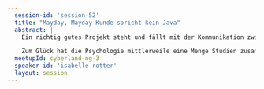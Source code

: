 ```yaml
---
  session-id: 'session-52'
  title: "Mayday, Mayday Kunde spricht kein Java"
  abstract: |
    Ein richtig gutes Projekt steht und fällt mit der Kommunikation zwischen allen Beteiligten. Allerdings heißt für Kunden, Stakeholder und Entwickler oft agil oder testen etwas ganz anderes und es scheitert am gemeinsamen Verständnis. Gute Kommunikation heißt entspannt in ein Gespräch rein zu gehen, Konsens zu schaffen und einige Stunden Arbeit zu sparen.

    Zum Glück hat die Psychologie mittlerweile eine Menge Studien zusammengetragen, die uns dabei helfen können, uns verständlich auszudrücken. In diesem Talk erfährst du, wie du vom ersten Treffen an eine angenehme Grundhaltung schaffen kannst. Nach einem Ausflug in die Welt der Körpersprache lernst du die self-perception theory nach Darley Bem kennen, mit der du dein eigenes Mindset neu ausrichten kannst. Wir schauen uns an, was das Gehirn braucht, um sich Informationen besser merken zu können und wie wir die richtigen Worte finden, um unseren Sprach- und Verhaltens Code für Kunden zu decodieren.  
  meetupId: cyberland-ng-3
  speaker-id: 'isabelle-rotter'
  layout: session
---
```

